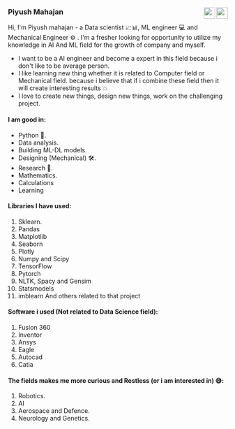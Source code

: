 ###  Piyush Mahajan [<img align = 'right' width = '26px' height = '26px' src = "https://user-images.githubusercontent.com/71897685/149906234-c0f1587b-49e5-4cbf-9034-a00f59ae2cf2.png" />][Linkedin]<a href="mailto:piyumaha12@gmail.com?"><img align = 'right' width = '26px' height = '26px' src = 'https://user-images.githubusercontent.com/71897685/151105391-6ba0fc30-6d18-4159-a41c-57614649e970.svg' /></a>

Hi, I'm Piyush mahajan - a Data scientist 📈📊, ML engineer 💻 and Mechanical Engineer ⚙ . I'm a fresher looking for opportunity to utilize my knowledge in AI And ML field for the growth of company and myself.
- I want to be a AI engineer and become a expert in this field because i don't like to be average person.
- I like learning new thing whether it is related to Computer field or Mechanical field. because i believe that if i combine these field then it will create interesting results 💥
- I love to create new things, design new things, work on the challenging project.

#### I am good in:
- Python 🐍.
- Data analysis.
- Building ML-DL models.
- Designing (Mechanical) 🛠.
- Research 🚀.
- Mathematics.
- Calculations
- Learning 

#### Libraries I have used:
1. Sklearn.
2. Pandas
3. Matplotlib
4. Seaborn
5. Plotly
6. Numpy and Scipy
7. TensorFlow
8. Pytorch
9. NLTK, Spacy and Gensim
10. Statsmodels
11. imblearn
And others related to that project

#### Software i used (Not related to Data Science field):
1. Fusion 360
2. Inventor
3. Ansys
4. Eagle
5. Autocad
6. Catia

#### The fields makes me more curious and Restless (or i am interested in) 😅:
1. Robotics.
2. AI
3. Aerospace and Defence.
4. Neurology and Genetics.



[Linkedin]: https://www.linkedin.com/in/piyushmahajan98
[Email]: piyumaha12@gmail.com
